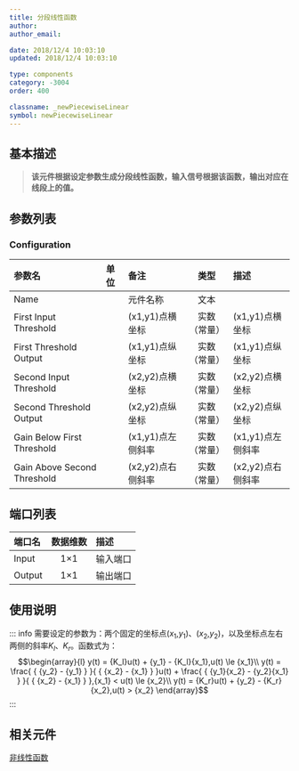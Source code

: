 ```yaml
---
title: 分段线性函数
author: 
author_email:

date: 2018/12/4 10:03:10
updated: 2018/12/4 10:03:10

type: components
category: -3004
order: 400

classname: _newPiecewiseLinear
symbol: newPiecewiseLinear
---
```

## 基本描述


> **该元件根据设定参数生成分段线性函数，输入信号根据该函数，输出对应在线段上的值。**

## 参数列表
### Configuration
| 参数名 | 单位 | 备注 | 类型 | 描述 |
| :--- | :--- | :--- | :--: | :--- |
| Name |  | 元件名称 | 文本 |  |
| First Input Threshold |  | (x1,y1)点横坐标 | 实数（常量） | (x1,y1)点横坐标 |
| First Threshold Output |  | (x1,y1)点纵坐标 | 实数（常量） | (x1,y1)点纵坐标 |
| Second Input Threshold |  | (x2,y2)点横坐标 | 实数（常量） | (x2,y2)点横坐标 |
| Second Threshold Output |  | (x2,y2)点纵坐标 | 实数（常量） | (x2,y2)点纵坐标 |
| Gain Below First Threshold |  | (x1,y1)点左侧斜率 | 实数（常量） | (x1,y1)点左侧斜率 |
| Gain Above Second Threshold |  | (x2,y2)点右侧斜率 | 实数（常量） | (x2,y2)点右侧斜率 |


## 端口列表

| 端口名 | 数据维数 | 描述 |
| :--- | :--:  | :--- |
| Input | 1×1 |输入端口 |
| Output | 1×1 |输出端口 |

## 使用说明

::: info
需要设定的参数为：两个固定的坐标点($x_1$,$y_1$)、($x_2$,$y_2$)，以及坐标点左右两侧的斜率$K_l$、$K_r$。函数式为：
$$\begin{array}{l}
y(t) = {K_l}u(t) + {y_1} - {K_l}{x_1},u(t) \le {x_1}\\
y(t) = \frac{ { {y_2} - {y_1} } }{ { {x_2} - {x_1} } }u(t) + \frac{ { {y_1}{x_2} - {y_2}{x_1} } }{ { {x_2} - {x_1} } },{x_1} < u(t) \le {x_2}\\
y(t) = {K_r}u(t) + {y_2} - {K_r}{x_2},u(t) > {x_2}
\end{array}$$
:::



## 相关元件

[非线性函数](../Nonlinear/index.md)
